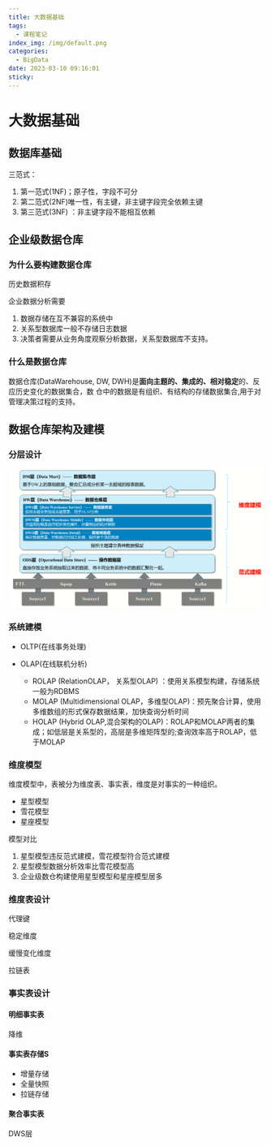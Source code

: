 ```yaml
---
title: 大数据基础
tags:
  - 课程笔记
index_img: /img/default.png
categories:
  - BigData
date: 2023-03-10 09:16:01
sticky:
---
```


# 大数据基础

## 数据库基础

三范式：

1. 第一范式(1NF)；原子性，字段不可分
2. 第二范式(2NF)唯一性，有主键，非主键字段完全依赖主键
3. 第三范式(3NF) ：非主键字段不能相互依赖

## 企业级数据仓库

### 为什么要构建数据仓库

历史数据积存

企业数据分析需要

1. 数据存储在互不兼容的系统中
2. 关系型数据库一般不存储日志数据
3. 决策者需要从业务角度观察分析数据，关系型数据库不支持。

### 什么是数据仓库

数据仓库(DataWarehouse, DW, DWH)是**面向主题的、集成的、相对稳定**的、反应历史变化的数据集合，数
仓中的数据是有组织、有结构的存储数据集合,用于对管理决策过程的支持。

## 数据仓库架构及建模

### 分层设计

![image-20230310091909431](./img/image-20230310091909431.png)

### 系统建模

- OLTP(在线事务处理)

- OLAP(在线联机分析)
  - ROLAP (RelationOLAP， 关系型OLAP) ：使用关系模型构建，存储系统一般为RDBMS
  - MOLAP (Multidimensional OLAP，多维型OLAP)：预先聚合计算，使用多维数组的形式保存数据结果，加快查询分析时间
  - HOLAP (Hybrid OLAP,混合架构的OLAP)：ROLAP和MOLAP两者的集成；如低层是关系型的，高层是多维矩阵型的;查询效率高于ROLAP，低于MOLAP

### 维度模型

维度模型中，表被分为维度表、事实表，维度是对事实的一种组织。

- 星型模型
- 雪花模型
- 星座模型

模型对比

1. 星型模型违反范式建模，雪花模型符合范式建模
2. 星型模型数据分析效率比雪花模型高
3. 企业级数仓构建使用星型模型和星座模型居多

### 维度表设计

代理键

稳定维度

缓慢变化维度

拉链表

### 事实表设计

#### 明细事实表

降维

#### 事实表存储S

- 增量存储
- 全量快照
- 拉链存储

#### 聚合事实表

DWS层
